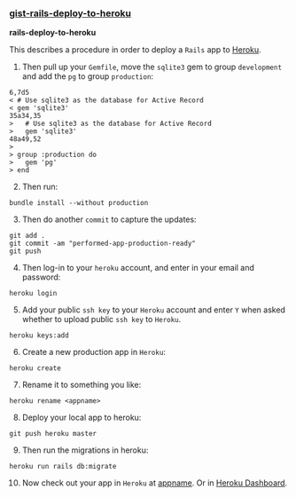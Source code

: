 ### [gist-rails-deploy-to-heroku](https://gist.github.com/15ac88dde34682d4eb1e5bda3f18b346)

**rails-deploy-to-heroku**

This describes a procedure in order to deploy a `Rails` app to [Heroku](http://www.heroku.com/).

1. Then pull up your `Gemfile`, move the `sqlite3` gem to group `development` and add the `pg` to group `production`:
```shell
6,7d5
< # Use sqlite3 as the database for Active Record
< gem 'sqlite3'
35a34,35
>   # Use sqlite3 as the database for Active Record
>   gem 'sqlite3'
48a49,52
>
> group :production do
>   gem 'pg'
> end
```

2. Then run:
```shell
bundle install --without production

```

3. Then do another `commit` to capture the updates:
```shell
git add .
git commit -am "performed-app-production-ready"
git push

```

4. Then log-in to your `heroku` account, and enter in your email and password:
```shell
heroku login

```

5. Add your public `ssh key` to your `Heroku` account and enter `Y` when asked whether to upload public `ssh key` to `Heroku`.
```shell
heroku keys:add

```

6. Create a new production app in `Heroku`:
```shell
heroku create

```

7. Rename it to something you like:
```shell
heroku rename <appname>

```

8. Deploy your local app to heroku:
```shell
git push heroku master

```

9. Then run the migrations in heroku:
```shell
heroku run rails db:migrate

```

10. Now check out your app in `Heroku` at [appname](appname.herokuapp.com). Or in [Heroku Dashboard](https://dashboard.heroku.com/apps).
